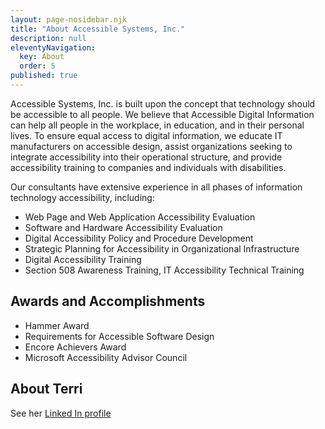 ```yaml
---
layout: page-nosidebar.njk
title: "About Accessible Systems, Inc."
description: null
eleventyNavigation:
  key: About
  order: 5
published: true
---
```


Accessible Systems, Inc. is built upon the concept that technology should be accessible to all people. We believe that Accessible Digital Information can help all people in the workplace, in education, and in their personal lives. To ensure equal access to digital information, we educate IT manufacturers on accessible design, assist organizations seeking to integrate accessibility into their operational structure, and provide accessibility training to companies and individuals with disabilities.

Our consultants have extensive experience in all phases of information technology accessibility, including:

- Web Page and Web Application Accessibility Evaluation
- Software and Hardware Accessibility Evaluation
- Digital Accessibility Policy and Procedure Development
- Strategic Planning for Accessibility in Organizational Infrastructure
- Digital Accessibility Training
- Section 508 Awareness Training, IT Accessibility Technical Training

## Awards and Accomplishments

- Hammer Award
- Requirements for Accessible Software Design
- Encore Achievers Award
- Microsoft Accessibility Advisor Council

## About Terri

See her [Linked In profile](https://www.linkedin.com/in/terri-youngblood-savage-b71784/)
